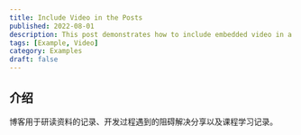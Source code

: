 ```yaml
---
title: Include Video in the Posts
published: 2022-08-01
description: This post demonstrates how to include embedded video in a blog post.
tags: [Example, Video]
category: Examples
draft: false
---
```

## 介绍

博客用于研读资料的记录、开发过程遇到的阻碍解决分享以及课程学习记录。